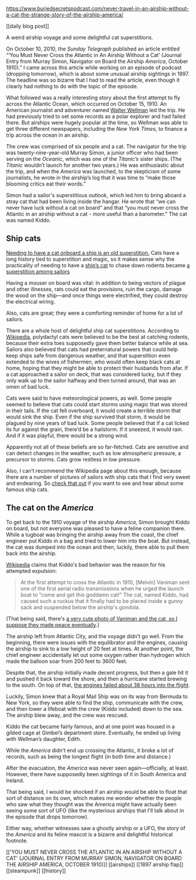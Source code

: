 https://www.buriedsecretspodcast.com/never-travel-in-an-airship-without-a-cat-the-strange-story-of-the-airship-america/

[[daily blog post]]

A weird airship voyage and some delightful cat superstitions.

On October 10, 2010, the _Sunday Telegraph_ published an article entitled “‘You Must Never Cross the Atlantic in An Airship Without a Cat’ (Journal Entry from Murray Simon, Navigator on Board the Airship _America_, October 1910).” I came across this article while working on an episode of podcast (dropping tomorrow), which is about some unusual airship sightings in 1897. The headline was so bizarre that I had to read the article, even though it clearly had nothing to do with the topic of the episode.

What followed was a really interesting story about the first attempt to fly across the Atlantic Ocean, which occurred on October 15, 1910. An American journalist and adventurer named [Walter Wellman](https://en.wikipedia.org/wiki/Walter_Wellman) led the trip. He had previously tried to set some records as a polar explorer and had failed there. But airships were hugely popular at the time, so Wellman was able to get three different newspapers, including the *New York Times*, to finance a trip across the ocean in an airship.

The crew was comprised of six people and a cat. The navigator for the trip was twenty-nine-year-old Murray Simon, a junior officer who had been serving on the _Oceanic_, which was one of the _Titanic’s_ sister ships. (The _Titanic_ wouldn’t launch for another two years.) He was enthusiastic about the trip, and when the *America* was launched, to the skepticism of some journalists, he wrote in the airship’s log that it was time to “make those blooming critics eat their words.”

Simon had a sailor's superstitious outlook, which led him to bring aboard a stray cat that had been living inside the hangar. He wrote that “we can never have luck without a cat on board” and that “you must never cross the Atlantic in an airship without a cat - more useful than a barometer.” The cat was named Kiddo.

## Ship cats

[Needing to have a cat onboard a ship is an old superstition.](https://en.wikipedia.org/wiki/Cats_in_ancient_Egypt) Cats have a long history tied to superstition and magic, so it makes sense why the practicality of needing to have a [ship’s cat](<[ship’s cat]( https://en.wikipedia.org/wiki/Ship%27s_cat)>) to chase down rodents became [a superstition among sailors]( [https://en.wikipedia.org/wiki/Sailors%27_superstitions#Cats](https://en.wikipedia.org/wiki/Sailors%27_superstitions#Cats)) 

Having a mouser on board was vital: In addition to being vectors of plague and other illnesses, rats could eat the provisions, ruin the cargo, damage the wood on the ship—and once things were electrified, they could destroy the electrical wiring. 

Also, cats are great; they were a comforting reminder of home for a lot of sailors.

There are a whole host of delightful ship cat superstitions. According to [Wikipedia]( https://en.wikipedia.org/wiki/Ship%27s_cat), polydactyl cats were believed to be the best at catching rodents, because their extra toes supposedly gave them better balance while at sea. Sailors also believed that cats had preternatural powers that could help keep ships safe from dangerous weather, and that superstition even extended to the wives of fishermen, who would often keep black cats at home, hoping that they might be able to protect their husbands from afar. If a cat approached a sailor on deck, that was considered lucky, but if they only walk up to the sailor halfway and then turned around, that was an omen of bad luck. 

Cats were said to have meteorological powers, as well. Some people seemed to believe that cats could start storms using magic that was stored in their tails. If the cat fell overboard, it would create a terrible storm that would sink the ship. Even if the ship survived that storm, it would be plagued by nine years of bad luck. Some people believed that if a cat licked its fur against the grain, there’d be a hailstorm. If it sneezed, it would rain. And if it was playful, there would be a strong wind.

Apparently not all of these beliefs are so far-fetched. Cats are sensitive and can detect changes in the weather, such as low atmospheric pressure, a precursor to storms. Cats grow restless in low pressure.

Also, I can’t recommend the Wikipedia page about this enough, because there are a number of pictures of sailors with ship cats that I find very sweet and endearing. So [check that out]( https://en.wikipedia.org/wiki/Ship%27s_cat) if you want to see and hear about some famous ship cats.

## The cat on the _America_

To get back to the 1910 voyage of the airship *America*, Simon brought Kiddo on board, but not everyone was pleased to have a feline companion there. While a tugboat was bringing the airship away from the coast, the chief engineer put Kiddo in a bag and tried to lower him into the boat. But instead, the cat was dumped into the ocean and then, luckily, there able to pull them back into the airship.

[Wikipedia]([https://en.wikipedia.org/wiki/Ship's_cat#Notable_examples](https://en.wikipedia.org/wiki/Melvin_Vaniman)) claims that Kiddo's bad behavior was the reason for his attempted expulsion:
> At the first attempt to cross the Atlantic in 1910, [Melvin] Vaniman sent one of the first aerial radio transmissions when he urged the launch boat to "come and get this goddamn cat!" The cat, named Kiddo, had caused such a ruckus that it finally had to be placed inside a gunny sack and suspended below the airship's gondola.

(That being said, there's [a very cute photo of Vaniman and the cat, so I suppose they made peace eventually](https://en.wikipedia.org/wiki/Melvin_Vaniman#/media/File:M._Vaniman_and_cat.jpg).)

The airship left from Atlantic City, and the voyage didn’t go well. From the beginning, there were issues with the equilibrator and the engines, causing the airship to sink to a low height of 20 feet at times. At another point, the chief engineer accidentally let out some oxygen rather than hydrogen which made the balloon soar from 200 feet to 3600 feet.

Despite that, the airship initially made decent progress, but then a gale hit it and pushed it back toward the shore, and then a hurricane started brewing to the south. On top of that, [the engines failed about 38 hours into the flight](https://en.wikipedia.org/wiki/America_(airship)).

Luckily, Simon knew that a Royal Mail Ship was on its way from Bermuda to New York, so they were able to find the ship, communicate with the crew, and then lower a lifeboat with the crew (Kiddo included) down to the sea. The airship blew away, and the crew was rescued.

Kiddo the cat became fairly famous, and at one point was housed in a gilded cage at Gimbel’s department store. Eventually, he ended up living with Wellman’s daughter, Edith.

While the *America* didn’t end up crossing the Atlantic, it broke a lot of records, such as being the longest flight (in both time and distance.)

After the evacuation, the _America_ was never seen again—officially, at least. However, there have supposedly been sightings of it in South America and Ireland. 

That being said, I would be shocked if an airship would be able to float that sort of distance on its own, which makes me wonder whether the people who saw what they thought was the America might have actually been seeing some sort of UFO (like the mysterious airships that I'll talk about in the episode that drops tomorrow). 

Either way, whether witnesses saw a ghostly airship or a UFO, the story of the *America* and its feline mascot is a bizarre and delightful historical footnote.


[['YOU MUST NEVER CROSS THE ATLANTIC IN AN AIRSHIP WITHOUT A CAT' (JOURNAL ENTRY FROM MURRAY SIMON, NAVIGATOR ON BOARD THE AIRSHIP AMERICA, OCTOBER 1910)]]
[[airships]]
[[1897 airship flap]]
[[steampunk]]
[[history]]